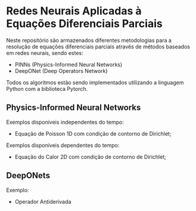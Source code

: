 # Redes Neurais Aplicadas à Equações Diferenciais Parciais

Neste repositório são armazenados diferentes metodologias para a resolução de equações diferenciais parciais através de métodos baseados em redes neurais, sendo estes:
- PINNs (Physics-Informed Neural Networks)
- DeepONet (Deep Operators Network)

Todos os algoritmos estão sendo implementados utilizando a linguagem Python com a biblioteca Pytorch.

## Physics-Informed Neural Networks
Exemplos disponíveis independentes do tempo:
- Equação de Poisson 1D com condição de contorno de Dirichlet;

Exemplos disponíveis dependentes do tempo:
- Equação do Calor 2D com condição de contorno de Dirichlet;

## DeepONets
Exemplo: 
- Operador Antiderivada